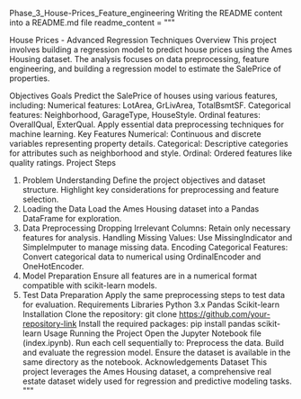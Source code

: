 Phase_3_House-Prices_Feature_engineering
Writing the README content into a README.md file
readme_content = """

House Prices - Advanced Regression Techniques
Overview
This project involves building a regression model to predict house prices using the Ames Housing dataset. The analysis focuses on data preprocessing, feature engineering, and building a regression model to estimate the SalePrice of properties.

Objectives
Goals
Predict the SalePrice of houses using various features, including:
Numerical features: LotArea, GrLivArea, TotalBsmtSF.
Categorical features: Neighborhood, GarageType, HouseStyle.
Ordinal features: OverallQual, ExterQual.
Apply essential data preprocessing techniques for machine learning.
Key Features
Numerical: Continuous and discrete variables representing property details.
Categorical: Descriptive categories for attributes such as neighborhood and style.
Ordinal: Ordered features like quality ratings.
Project Steps
1. Problem Understanding
Define the project objectives and dataset structure.
Highlight key considerations for preprocessing and feature selection.
2. Loading the Data
Load the Ames Housing dataset into a Pandas DataFrame for exploration.
3. Data Preprocessing
Dropping Irrelevant Columns: Retain only necessary features for analysis.
Handling Missing Values: Use MissingIndicator and SimpleImputer to manage missing data.
Encoding Categorical Features: Convert categorical data to numerical using OrdinalEncoder and OneHotEncoder.
4. Model Preparation
Ensure all features are in a numerical format compatible with scikit-learn models.
5. Test Data Preparation
Apply the same preprocessing steps to test data for evaluation.
Requirements
Libraries
Python 3.x
Pandas
Scikit-learn
Installation
Clone the repository:
git clone https://github.com/your-repository-link
Install the required packages:
pip install pandas scikit-learn
Usage
Running the Project
Open the Jupyter Notebook file (index.ipynb).
Run each cell sequentially to:
Preprocess the data.
Build and evaluate the regression model.
Ensure the dataset is available in the same directory as the notebook.
Acknowledgements
Dataset
This project leverages the Ames Housing dataset, a comprehensive real estate dataset widely used for regression and predictive modeling tasks. """
